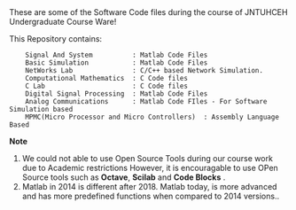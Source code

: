 ##

These are some of the Software Code files during the course of JNTUHCEH Undergraduate Course Ware!


This Repository contains:

        Signal And System          : Matlab Code Files
        Basic Simulation           : Matlab Code Files
        NetWorks Lab               : C/C++ based Network Simulation.
        Computational Mathematics  : C Code files
        C Lab                      : C Code files
        Digital Signal Processing  : Matlab Code Files
        Analog Communications      : Matlab Code FIles - For Software Simulation based
        MPMC(Micro Processor and Micro Controllers)  : Assembly Language Based 


**Note** 

1. We could not able to use Open Source Tools during our course work due to Academic restrictions However, it is encouragable to use OPen Source tools such as **Octave**, **Scilab** and **Code Blocks** .
2. Matlab in 2014 is different after 2018. Matlab today, is more advanced and has more predefined functions when compared to 2014 versions.. 
           
